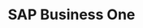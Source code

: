 ---
title: "SAP Business One"
lead: "Integrate your SAP Business One with supported Sales Channels/Webstores through Stock2Shop"
seoTitle: "SAP Business One Integration Features"
seoDescription: "Integrate your SAP Business One data source with supported Sales Channels/Webstores through Stock2Shop"
source: "sap-business-one"
type: help
tags: ["feature"]
---